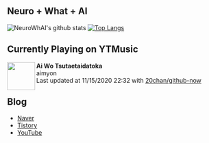 ## Neuro + What + AI

![NeuroWhAI's github stats](https://github-readme-stats.vercel.app/api?username=neurowhai&count_private=true&show_icons=true)
[![Top Langs](https://github-readme-stats.vercel.app/api/top-langs/?username=neurowhai&layout=compact)](https://github.com/anuraghazra/github-readme-stats)

## Currently Playing on YTMusic

[<img align="left" height="65" src="https://lh3.googleusercontent.com/CSgt3fJdiDX8QtOW6DmOVYeGB0K2emGmRo7jVSrPkypGB8fcW8MUJCLbNL33Kik0cSJc-Hz9tNXOOXfU">](https://music.youtube.com/channel/UCQG5sjqWWe4MRhYM_OAEIyw)

**Ai Wo Tsutaetaidatoka**  
aimyon  
Last updated at 11/15/2020 22:32 with [20chan/github-now](https://github.com/20chan/github-now)

## Blog

- [Naver](http://blog.naver.com/neurowhai)
- [Tistory](http://neurowhai.tistory.com/)
- [YouTube](https://www.youtube.com/channel/UCB_v1xU6laBHOeH6z4L-Mtw)
